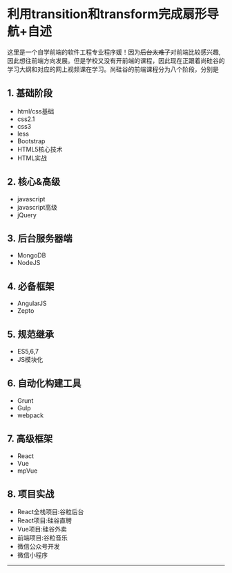 # 利用transition和transform完成扇形导航+自述
这里是一个自学前端的软件工程专业程序媛！因为~~后台太难了~~对前端比较感兴趣,因此想往前端方向发展。但是学校又没有开前端的课程，因此现在正跟着尚硅谷的学习大纲和对应的网上视频课在学习。尚硅谷的前端课程分为八个阶段，分别是
## 1. 基础阶段
+ html/css基础
+ css2.1
+ css3
+ less
+ Bootstrap
+ HTML5核心技术
+ HTML实战
## 2. 核心&高级
+ javascript
+ javascript高级
+ jQuery
## 3. 后台服务器端
+ MongoDB
+ NodeJS
## 4. 必备框架
+ AngularJS
+ Zepto
## 5. 规范继承
+ ES5,6,7
+ JS模块化
## 6. 自动化构建工具
+ Grunt
+ Gulp
+ webpack
## 7. 高级框架
+ React
+ Vue
+ mpVue
## 8. 项目实战
+ React全栈项目:谷粒后台
+ React项目:硅谷直聘
+ Vue项目:硅谷外卖
+ 前端项目:谷粒音乐
+ 微信公众号开发
+ 微信小程序
---
